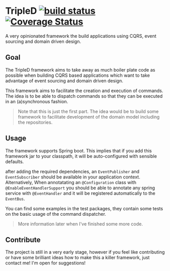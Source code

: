 # TripleD [![build status](https://travis-ci.org/domenique/command-dispatcher.svg?branch=master)](https://travis-ci.org/domenique/command-dispatcher) [![Coverage Status](https://coveralls.io/repos/domenique/command-dispatcher/badge.svg?branch=master)](https://coveralls.io/r/domenique/command-dispatcher?branch=master)
A very opinionated framework the build applications using CQRS, event sourcing and domain driven design.

## Goal
The TripleD framework aims to take away as much boiler plate code as possible when building CQRS based applications which want to take advantage of event sourcing and domain driven design.

This framework aims to facilitate the creation and execution of commands. The idea is to be able to dispatch commands so that they can be executed in an (a)synchronous fashion.

> Note that this is just the first part. The idea would be to build some framework to facilitate development of the domain model including the  repositories.  

## Usage 
The framework supports Spring boot. This implies that if you add this framework jar to your classpath, it will be auto-configured with sensible defaults.

after adding the required dependencies, an `EventPublisher` and `EventSubscriber`  should be available in your application context.
Alternatively, When annotatating an `@Configuration` class with `@EnableEventHandlerSupport` you should be able to annotate any spring service with `@EventHandler` and it will be registered automatically to the `EventBus`.

You can find some examples in the test packages, they contain some tests on the basic usage of the command dispatcher.

> More information later when I've finished some more code.

## Contribute
The project is still in a very early stage, however if you feel like contributing or have some brilliant ideas how to make this a killer framework, just contact me! I'm open for suggestions!

